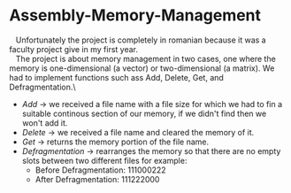 # Assembly-Memory-Management

&nbsp;&nbsp;&nbsp;Unfortunately the project is completely in romanian because it was a faculty project give in my first year.\
&nbsp;&nbsp;&nbsp;The project is about memory management in two cases, one where the memory is one-dimensional (a vector) or two-dimensional (a matrix). We had to implement functions such ass Add, Delete, Get, and Defragmentation.\
- *Add* -> we received a file name with a file size for which we had to fin a suitable continous section of our memory, if we didn't find then we won't add it.
- *Delete* -> we received a file name and cleared the memory of it.
- *Get* -> returns the memory portion of the file name.
- *Defragmentation* -> rearranges the memory so that there are no empty slots between two different files for example:
  - Before Defragmentation: 111000222
  - After Defragmentation: 111222000
